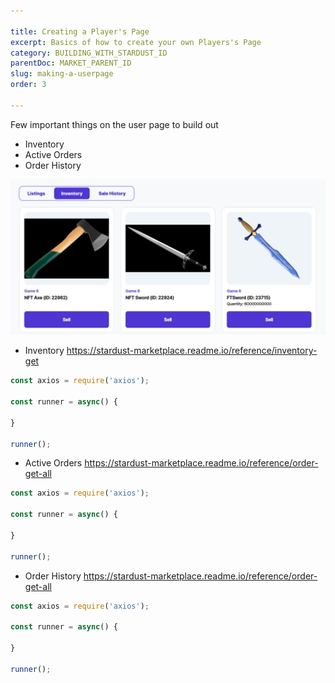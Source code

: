 ```yaml
---

title: Creating a Player's Page
excerpt: Basics of how to create your own Players's Page
category: BUILDING_WITH_STARDUST_ID
parentDoc: MARKET_PARENT_ID
slug: making-a-userpage
order: 3

---
```


Few important things on the user page to build out
- Inventory
- Active Orders
- Order History

![User's Page](../images/guides/making_a_marketplace/users_page.png)

* Inventory
https://stardust-marketplace.readme.io/reference/inventory-get

```javascript inventory.js
const axios = require('axios');

const runner = async() {
 
}

runner();
```

* Active Orders
https://stardust-marketplace.readme.io/reference/order-get-all

```javascript activeOrders.js
const axios = require('axios');

const runner = async() {
  
}

runner();
```

* Order History
https://stardust-marketplace.readme.io/reference/order-get-all

```javascript orderHistory.js
const axios = require('axios');

const runner = async() {
  
}

runner();
```
